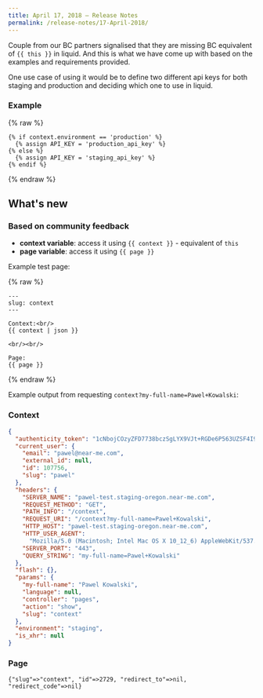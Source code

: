```yaml
---
title: April 17, 2018 — Release Notes
permalink: /release-notes/17-April-2018/
---
```


Couple from our BC partners signalised that they are missing BC equivalent of `{{ this }}` in liquid. And this is what we have come up with based on the examples and requirements provided.

One use case of using it would be to define two different api keys for both staging and production and deciding which one to use in liquid.

### Example

{% raw %}

```liquid
{% if context.environment == 'production' %}
  {% assign API_KEY = 'production_api_key' %}
{% else %}
  {% assign API_KEY = 'staging_api_key' %}
{% endif %}
```

{% endraw %}

## What's new

### Based on community feedback

* **context variable**: access it using `{{ context }}` - equivalent of `this`
* **page variable**: access it using `{{ page }}`

Example test page:

{% raw %}

```liquid
---
slug: context
---

Context:<br/>
{{ context | json }}

<br/><br/>

Page:
{{ page }}
```

{% endraw %}

Example output from requesting `context?my-full-name=Pawel+Kowalski`:

### Context

```json
{
  "authenticity_token": "1cNbojCOzyZFD7738bczSgLYX9VJt+RGDe6P563UZSF4I973PL2GqsG/0rmcHGbUILpcf2flQUo+uLjwrtbQlQ==",
  "current_user": {
    "email": "pawel@near-me.com",
    "external_id": null,
    "id": 107756,
    "slug": "pawel"
  },
  "headers": {
    "SERVER_NAME": "pawel-test.staging-oregon.near-me.com",
    "REQUEST_METHOD": "GET",
    "PATH_INFO": "/context",
    "REQUEST_URI": "/context?my-full-name=Pawel+Kowalski",
    "HTTP_HOST": "pawel-test.staging-oregon.near-me.com",
    "HTTP_USER_AGENT":
      "Mozilla/5.0 (Macintosh; Intel Mac OS X 10_12_6) AppleWebKit/537.36 (KHTML, like Gecko) Chrome/65.0.3325.181 Safari/537.36",
    "SERVER_PORT": "443",
    "QUERY_STRING": "my-full-name=Pawel+Kowalski"
  },
  "flash": {},
  "params": {
    "my-full-name": "Pawel Kowalski",
    "language": null,
    "controller": "pages",
    "action": "show",
    "slug": "context"
  },
  "environment": "staging",
  "is_xhr": null
}
```

### Page

```
{"slug"=>"context", "id"=>2729, "redirect_to"=>nil, "redirect_code"=>nil}
```
